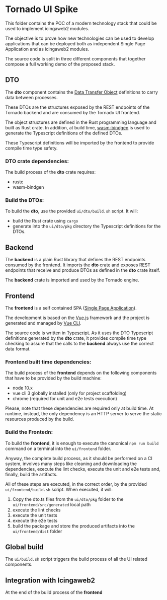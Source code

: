  
# Tornado UI Spike
This folder contains the POC of a modern technology stack that could be used 
to implement icingaweb2 modules.

The objective is to prove how new technologies can be used to develop applications 
that can be deployed both as independent Single Page Application and as icingaweb2 modules.

The source code is split in three different components that together compose
a full working demo of the proposed stack. 

 
## DTO
The __dto__ component contains the 
[Data Transfer Object](https://en.wikipedia.org/wiki/Data_transfer_object) definitions
to carry data between processes. 

These DTOs are the structures exposed by the REST endpoints of the Tornado backend and are 
consumed by the Tornado UI frontend.

The object structures are defined in the Rust programming language and built as Rust crate.
In addition, at build time, [wasm-bindgen](https://github.com/rustwasm/wasm-bindgen) is used 
to generate the Typescript definitions of the defined DTOs.

These Typescript definitions will be imported by the frontend to provide compile time type safety.

### DTO crate dependencies:
The build process of the __dto__ crate requires:  
- rustc
- wasm-bindgen


### Build the DTOs:
To build the __dto__, use the provided `ui/dto/build.sh` script.
It will:
- build the Rust crate using `cargo`
- generate into the `ui/dto/pkg` directory the Typescript definitions for the DTOs.


## Backend
The __backend__ is a plain Rust library that defines the REST endpoints consumed by the frontend.
It imports the __dto__ crate and exposes REST endpoints that receive and produce DTOs 
as defined in the __dto__ crate itself.

The __backend__ crate is imported and used by the Tornado engine.


## Frontend

The __frontend__ is a self contained SPA 
([Single Page Application](https://en.wikipedia.org/wiki/Single-page_application)).

The development is based on the [Vue.js](https://vuejs.org/) framework and 
the project is generated and managed by [Vue CLI](https://cli.vuejs.org/).

The source code is written in [Typescript](https://www.typescriptlang.org/). 
As it uses the DTO Typescript definitions generated by the __dto__ crate, it provides 
compile time type checking to assure that the calls to the __backend__
always use the correct data format.  


### Frontend built time dependencies:
The build process of the __frontend__ depends on the following components that have to be 
provided by the build machine:  
- node 10.x 
- vue cli 3 globally installed (only for project scaffolding)
- chrome (required for unit and e2e tests execution)

Please, note that these dependencies are required only at build time. At runtime,
instead, the only dependency is an HTTP server to serve the static resources 
produced by the build.
 

### Build the Frontedn:
To build the __frontend__, it is enough to execute the canonical `npm run build` command on a terminal 
into the `ui/frontend` folder.

Anyway, the complete build process, as it should be performed on a CI system,
involves many steps like cleaning and downloading the dependencies, 
execute the lint checks, execute the unit and e2e tests and,
finally, build the artifacts.

All of these steps are executed, in the correct order, by the provided
`ui/frontend/build.sh` script. 
When executed, it will:
1. Copy the dto.ts files from the `ui/dto/pkg` folder 
   to the `ui/frontend/src/generated` local path
1. execute the lint checks
1. execute the unit tests
1. execute the e2e tests
1. build the package and store the produced artifacts into the `ui/frontend/dist` folder


## Global build
The `ui/build.sh` script triggers the build process of all the UI related components.  


## Integration with Icingaweb2
At the end of the build process of the __frontend__